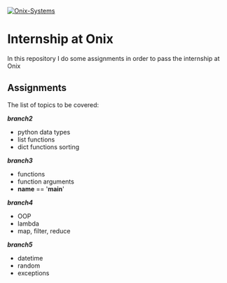 <a href="https://onix.kr.ua/"><img src="https://s.dou.ua/CACHE/images/img/static/companies/Logo_Blue/48480b285e1f75e784e3ff854122d495.png" title="Onix-Systems" alt="Onix-Systems"></a>

# Internship at Onix

In this repository I do some assignments in order to pass the internship at Onix

## Assignments

The list of topics to be covered:

***branch2***
* python data types 
* list functions 
* dict functions sorting

***branch3***
* functions 
* function arguments 
* __name__ == '__main__'

***branch4*** 
* OOP 
* lambda 
* map, filter, reduce

***branch5*** 
* datetime 
* random 
* exceptions
